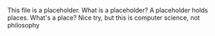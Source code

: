 This file is a placeholder.
What is a placeholder? A placeholder holds places. What's a place? Nice try, but this
is computer science, not philosophy
